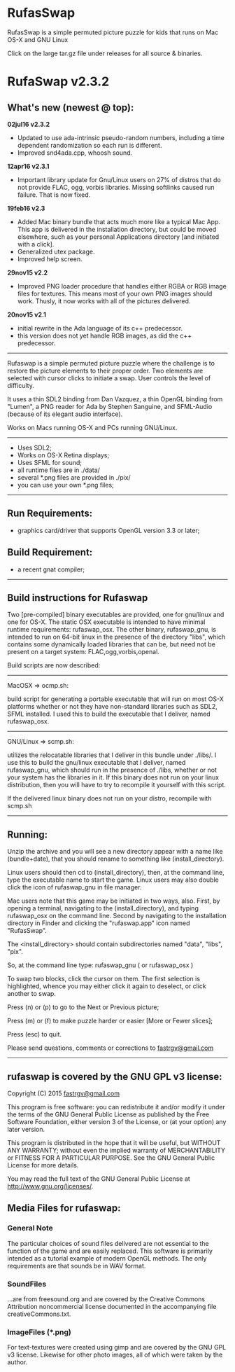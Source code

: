 # RufasSwap
RufasSwap is a simple permuted picture puzzle for kids that runs on Mac OS-X and GNU Linux

Click on the large tar.gz file under releases for all source & binaries.


# RufaSwap v2.3.2
## What's new (newest @ top):

**02jul16 v2.3.2**

* Updated to use ada-intrinsic pseudo-random numbers, including a time dependent randomization so each run is different.
* Improved snd4ada.cpp, whoosh sound.


**12apr16 v2.3.1**

* Important library update for Gnu/Linux users on 27% of distros that do not provide FLAC, ogg, vorbis libraries.  Missing softlinks caused run failure.  That is now fixed.


**19feb16 v2.3**

* Added Mac binary bundle that acts much more like a typical Mac App.  This app is delivered in the installation directory, but could be moved elsewhere, such as your personal Applications directory [and initiated with a click].
* Generalized utex package.
* Improved help screen.


**29nov15 v2.2**

 * Improved PNG loader procedure that handles either RGBA or RGB image files for textures.  This means most of your own PNG images should work.  Thusly, it now works with all of the pictures delivered.


**20nov15 v2.1**

 * initial rewrite in the Ada language of its c++ predecessor.
 * this version does not yet handle RGB images, as did the c++ predecessor.



----------------------------------
Rufaswap is a simple permuted picture puzzle where the challenge is to restore the picture elements to their proper order.  Two elements are selected with cursor clicks to initiate a swap.  User controls the level of difficulty.

It uses a thin SDL2 binding from Dan Vazquez, a thin OpenGL binding from "Lumen", a PNG reader for Ada by Stephen Sanguine, and SFML-Audio (because of its elegant audio interface).


Works on Macs running OS-X and PCs running GNU/Linux.

----------------------------------

 * Uses SDL2;
 * Works on OS-X Retina displays;
 * Uses SFML for sound;
 * all runtime files are in ./data/
 * several *.png files are provided in ./pix/
 * you can use your own *.png files;

----------------------------------------------
## Run Requirements:
 * graphics card/driver that supports OpenGL version 3.3 or later;

## Build Requirement:
 * a recent gnat compiler;


----------------------------------------------
## Build instructions for Rufaswap

Two [pre-compiled] binary executables are provided, one for gnu/linux and one for OS-X.  The static OSX executable is intended to have minimal runtime requirements:   rufaswap_osx.  The other binary, rufaswap_gnu, is intended to run on 64-bit linux in the presence of the directory "libs", which contains some dynamically loaded libraries that can be, but need not be present on a target system:  FLAC,ogg,vorbis,openal.

Build scripts are now described:

-------------------------------------------------------
MacOSX => ocmp.sh:

build script for generating a portable executable that will run on most OS-X platforms whether or not they have non-standard libraries such as SDL2, SFML installed.  I used this to build the executable that I deliver, named rufaswap_osx.

------------------------------------------------------
GNU/Linux => scmp.sh:

utilizes the relocatable libraries that I deliver in this bundle under ./libs/.  I use this to build the gnu/linux executable that I deliver, named rufaswap_gnu, which should run in the presence of ./libs, whether or not your system has the libraries in it.  If this binary does not run on your linux distribution, then you will have to try to recompile it yourself with this script.

If the delivered linux binary does not run on your distro, recompile with scmp.sh


------------------------------------------------------
## Running:

Unzip the archive and you will see a new directory appear with a name like (bundle+date), that you should rename to something like (install_directory).  

Linux users should then cd to (install_directory), then, at the command line, type the executable name to start the game.
Linux users may also double click the icon of rufaswap_gnu in file manager.

Mac users note that this game may be initiated in two ways, also.  First, by opening a terminal, navigating to the (install_directory), and typing rufaswap_osx on the command line.  Second by navigating to the installation directory in Finder and clicking the "rufaswap.app" icon named "RufasSwap".

The <install_directory> should contain subdirectories named "data", "libs", "pix".

So, at the command line type:
	rufaswap_gnu ( or rufaswap_osx )

To swap two blocks, click the cursor on them.  The first selection is highlighted, whence you may either click it again to deselect, or click another to swap.

Press (n) or (p) to go to the Next or Previous picture;

Press (m) or (f) to make puzzle harder or easier [More or Fewer slices];

Press (esc) to quit.


Please send questions, comments or corrections to fastrgv@gmail.com

------------------------------------------------------
## rufaswap is covered by the GNU GPL v3 license:

 Copyright (C) 2015  <fastrgv@gmail.com>

 This program is free software: you can redistribute it and/or modify
 it under the terms of the GNU General Public License as published by
 the Free Software Foundation, either version 3 of the License, or
 (at your option) any later version.

 This program is distributed in the hope that it will be useful,
 but WITHOUT ANY WARRANTY; without even the implied warranty of
 MERCHANTABILITY or FITNESS FOR A PARTICULAR PURPOSE.  See the
 GNU General Public License for more details.

 You may read the full text of the GNU General Public License
 at <http://www.gnu.org/licenses/>.


## Media Files for rufaswap:

### General Note
The particular choices of sound files delivered are not essential to the function of the game and are easily replaced.  This software is primarily intended as a tutorial example of modern OpenGL methods.  The only requirements are that sounds be in WAV format.

### SoundFiles
...are from freesound.org and are covered by the Creative Commons Attribution noncommercial license documented in the accompanying file creativeCommons.txt.

### ImageFiles (*.png)
For text-textures were created using gimp and are covered by the GNU GPL v3 license.  Likewise for other photo images, all of which were taken by the author.

